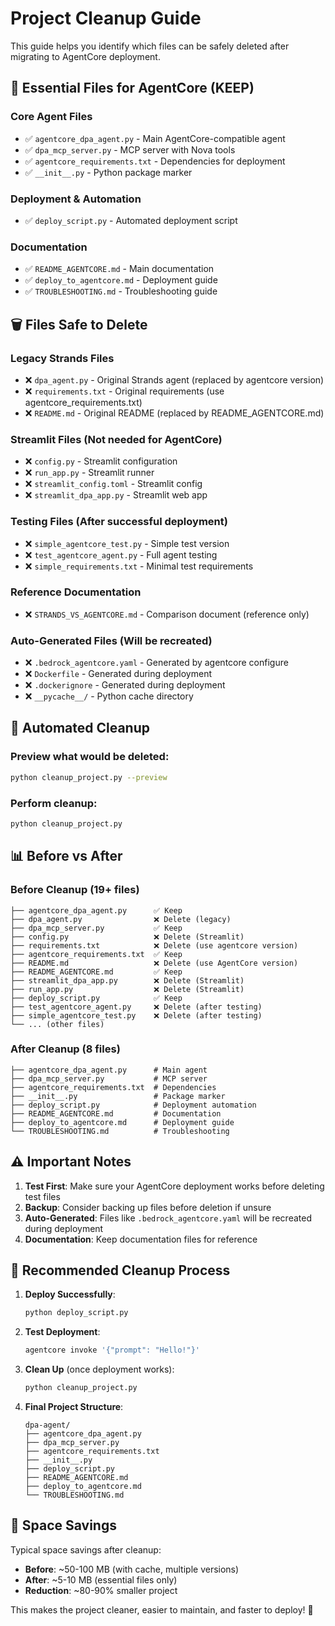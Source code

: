 # Project Cleanup Guide

This guide helps you identify which files can be safely deleted after migrating to AgentCore deployment.

## 🎯 **Essential Files for AgentCore** (KEEP)

### Core Agent Files
- ✅ `agentcore_dpa_agent.py` - Main AgentCore-compatible agent
- ✅ `dpa_mcp_server.py` - MCP server with Nova tools  
- ✅ `agentcore_requirements.txt` - Dependencies for deployment
- ✅ `__init__.py` - Python package marker

### Deployment & Automation
- ✅ `deploy_script.py` - Automated deployment script

### Documentation
- ✅ `README_AGENTCORE.md` - Main documentation
- ✅ `deploy_to_agentcore.md` - Deployment guide
- ✅ `TROUBLESHOOTING.md` - Troubleshooting guide

## 🗑️ **Files Safe to Delete**

### Legacy Strands Files
- ❌ `dpa_agent.py` - Original Strands agent (replaced by agentcore version)
- ❌ `requirements.txt` - Original requirements (use agentcore_requirements.txt)
- ❌ `README.md` - Original README (replaced by README_AGENTCORE.md)

### Streamlit Files (Not needed for AgentCore)
- ❌ `config.py` - Streamlit configuration
- ❌ `run_app.py` - Streamlit runner
- ❌ `streamlit_config.toml` - Streamlit config
- ❌ `streamlit_dpa_app.py` - Streamlit web app

### Testing Files (After successful deployment)
- ❌ `simple_agentcore_test.py` - Simple test version
- ❌ `test_agentcore_agent.py` - Full agent testing
- ❌ `simple_requirements.txt` - Minimal test requirements

### Reference Documentation
- ❌ `STRANDS_VS_AGENTCORE.md` - Comparison document (reference only)

### Auto-Generated Files (Will be recreated)
- ❌ `.bedrock_agentcore.yaml` - Generated by agentcore configure
- ❌ `Dockerfile` - Generated during deployment
- ❌ `.dockerignore` - Generated during deployment
- ❌ `__pycache__/` - Python cache directory

## 🧹 **Automated Cleanup**

### Preview what would be deleted:
```bash
python cleanup_project.py --preview
```

### Perform cleanup:
```bash
python cleanup_project.py
```

## 📊 **Before vs After**

### Before Cleanup (19+ files)
```
├── agentcore_dpa_agent.py      ✅ Keep
├── dpa_agent.py                ❌ Delete (legacy)
├── dpa_mcp_server.py           ✅ Keep
├── config.py                   ❌ Delete (Streamlit)
├── requirements.txt            ❌ Delete (use agentcore version)
├── agentcore_requirements.txt  ✅ Keep
├── README.md                   ❌ Delete (use AgentCore version)
├── README_AGENTCORE.md         ✅ Keep
├── streamlit_dpa_app.py        ❌ Delete (Streamlit)
├── run_app.py                  ❌ Delete (Streamlit)
├── deploy_script.py            ✅ Keep
├── test_agentcore_agent.py     ❌ Delete (after testing)
├── simple_agentcore_test.py    ❌ Delete (after testing)
└── ... (other files)
```

### After Cleanup (8 files)
```
├── agentcore_dpa_agent.py      # Main agent
├── dpa_mcp_server.py           # MCP server
├── agentcore_requirements.txt  # Dependencies
├── __init__.py                 # Package marker
├── deploy_script.py            # Deployment automation
├── README_AGENTCORE.md         # Documentation
├── deploy_to_agentcore.md      # Deployment guide
└── TROUBLESHOOTING.md          # Troubleshooting
```

## ⚠️ **Important Notes**

1. **Test First**: Make sure your AgentCore deployment works before deleting test files
2. **Backup**: Consider backing up files before deletion if unsure
3. **Auto-Generated**: Files like `.bedrock_agentcore.yaml` will be recreated during deployment
4. **Documentation**: Keep documentation files for reference

## 🚀 **Recommended Cleanup Process**

1. **Deploy Successfully**:
   ```bash
   python deploy_script.py
   ```

2. **Test Deployment**:
   ```bash
   agentcore invoke '{"prompt": "Hello!"}'
   ```

3. **Clean Up** (once deployment works):
   ```bash
   python cleanup_project.py
   ```

4. **Final Project Structure**:
   ```
   dpa-agent/
   ├── agentcore_dpa_agent.py
   ├── dpa_mcp_server.py
   ├── agentcore_requirements.txt
   ├── __init__.py
   ├── deploy_script.py
   ├── README_AGENTCORE.md
   ├── deploy_to_agentcore.md
   └── TROUBLESHOOTING.md
   ```

## 🎯 **Space Savings**

Typical space savings after cleanup:
- **Before**: ~50-100 MB (with cache, multiple versions)
- **After**: ~5-10 MB (essential files only)
- **Reduction**: ~80-90% smaller project

This makes the project cleaner, easier to maintain, and faster to deploy! 🚀